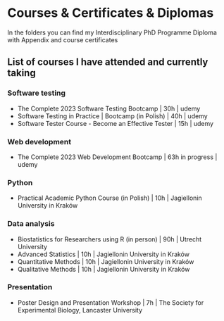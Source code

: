 # Courses & Certificates & Diplomas

In the folders you can find my Interdisciplinary PhD Programme Diploma with Appendix and course certificates

## List of courses I have attended and currently taking

### Software testing

- The Complete 2023 Software Testing Bootcamp | 30h | udemy
- Software Testing in Practice | Bootcamp (in Polish) | 40h | udemy
- Software Tester Course - Become an Effective Tester | 15h | udemy

### Web development

- The Complete 2023 Web Development Bootcamp | 63h in progress | udemy

### Python

- Practical Academic Python Course (in Polish) | 10h | Jagiellonin University in Kraków

### Data analysis

- Biostatistics for Researchers using R (in person) | 90h | Utrecht University
- Advanced Statistics | 10h | Jagiellonin University in Kraków
- Quantitative Methods | 10h | Jagiellonin University in Kraków
- Qualitative Methods | 10h | Jagiellonin University in Kraków

### Presentation

- Poster Design and Presentation Workshop | 7h | The Society for Experimental Biology, Lancaster University

